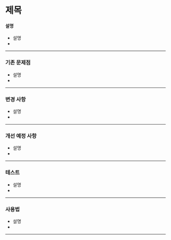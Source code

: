 제목
==========
#### 설명
- 설명
- 
----------
### 기존 문제점

- 설명
- 
----------
### 변경 사항

- 설명
- 
----------
### 개선 예정 사항

- 설명
- 
----------
### 테스트

- 설명
- 
----------
### 사용법

- 설명
-
----------
